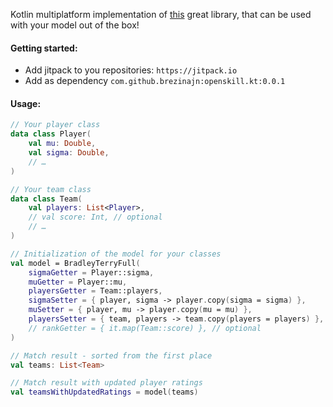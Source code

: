 Kotlin multiplatform implementation of [this](https://github.com/philihp/openskill.js) great library, that can be used
with your model out of the box!

#### Getting started:

* Add jitpack to you repositories: `https://jitpack.io`
* Add as dependency `com.github.brezinajn:openskill.kt:0.0.1`

#### Usage:

```kotlin
// Your player class
data class Player(
    val mu: Double,
    val sigma: Double,
    // …
)

// Your team class
data class Team(
    val players: List<Player>,
    // val score: Int, // optional
    // …
)

// Initialization of the model for your classes
val model = BradleyTerryFull(
    sigmaGetter = Player::sigma,
    muGetter = Player::mu,
    playersGetter = Team::players,
    sigmaSetter = { player, sigma -> player.copy(sigma = sigma) },
    muSetter = { player, mu -> player.copy(mu = mu) },
    playersSetter = { team, players -> team.copy(players = players) },
    // rankGetter = { it.map(Team::score) }, // optional 
)

// Match result - sorted from the first place
val teams: List<Team>

// Match result with updated player ratings
val teamsWithUpdatedRatings = model(teams)
```
